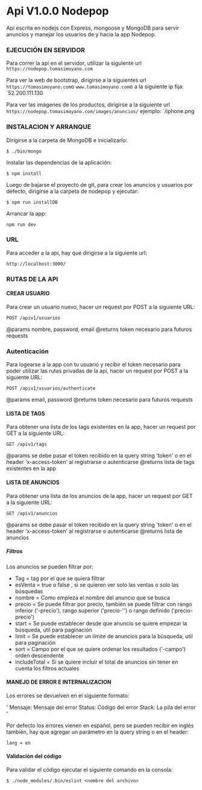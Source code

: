 # Api V1.0.0 Nodepop

Api escrita en nodejs con Express, mongoose y MongoDB para servir anuncios y manejar los usuarios de y hacia la app Nodepop.

### EJECUCIÓN EN SERVIDOR

Para correr la api en el servidor, utilizar la siguiente url
`https://nodepop.tomasimoyano.com`

Para ver la web de bootstrap, dirigirse a la siguientes url
`https://tomasimoyano.com`o `www.tomasimoyano.com`o a la siguiente ip fija: `52.200.111.130

Para ver las imágenes de los productos, dirigirse a la siguiente url 
`https://nodepop.tomasimoyano.com/images/anuncios/` ejemplo: `/iphone.png

### INSTALACION Y ARRANQUE

Dirigirse a la carpeta de MongoDB e inicializarlo:

`$ ./bin/mongo`

Instalar las dependencias de la aplicación:

`$ npm install`

Luego de bajarse el proyecto de git, para crear los anuncios y usuarios por defecto, dirigirse a la carpeta de nodepop y ejecutar:

`$ npm run installDB`

Arrancar la app:

`npm run dev`

### URL

Para acceder a la api, hay que dirigirse a la siguiente url: 

`http://localhost:3000/`

### RUTAS DE LA API

#### CREAR USUARIO

Para crear un usuario nuevo, hacer un request por POST a la siguiente URL:

`POST /apiv1/usuarios` 

@params nombre, password, email
@returns token necesario para futuros requests

### Autenticación

Para logearse a la app con tu usuario y recibir el token necesario para poder utilizar las rutas privadas de la api, hacer un request por POST a la siguiente URL:

`POST /apiv1/usuarios/authenticate`

@params email, password
@returns token necesario para futuros requests 

#### LISTA DE TAGS

Para obtener una lista de los tags existentes en la app, hacer un request por GET a la siguiente URL:

`GET /apiv1/tags` 

@params se debe pasar el token recibido en la query string 'token' o en el header 'x-access-token' al registrarse o autenticarse
@returns lista de tags existentes en la app

#### LISTA DE ANUNCIOS

Para obtener una lista de los anuncios de la app, hacer un request por GET a la siguiente URL:

`GET /apiv1/anuncios`

@params se debe pasar el token recibido en la query string 'token' o en el header 'x-access-token' al registrarse o autenticarse
@returns lista de anuncios 

##### Filtros

Los anuncios se pueden filtrar por:

- Tag = tag por el que se quiera filtrar
- esVenta = true o false , si se quieren ver solo las ventas o solo las búsquedas
- nombre = Como empieza el nombre del anuncio que se busca
- precio = Se puede filtrar por precio, también se puede filtrar con rango inferior ('-precio'), rango superior ('precio-'') o rango definido ('precio-precio')
- start = Se puede establecer desde que anuncio se quiere empezar la búsqueda, util para paginación
- limit = Se puede establecer un límite de anuncios para la búsqueda, util para paginación
- sort = Campo por el que se quiere ordenar los resultados ('-campo') orden descendente
- includeTotal = Si se quiere incluir el total de anuncios sin tener en cuenta los filtros actuales

#### MANEJO DE ERROR E INTERNALIZACION

Los errores se devuelven en el siguiente formato:

' Mensaje: Mensaje del error
  Status: Código del error
  Stack: La pila del error '

  Por defecto los errores vienen en español, pero se pueden recibir en inglés también, hay que agregar un parámetro en la query string o en el header:

  `lang = en`

 #### Validación del código
 
 Para validar el código ejecutar el siguiente comando en la consola:

 `$ ./node_modules/.bin/eslint <nombre del archivo> `
